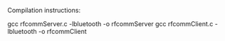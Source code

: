 Compilation instructions:

gcc rfcommServer.c -lbluetooth -o rfcommServer
gcc rfcommClient.c -lbluetooth -o rfcommClient
